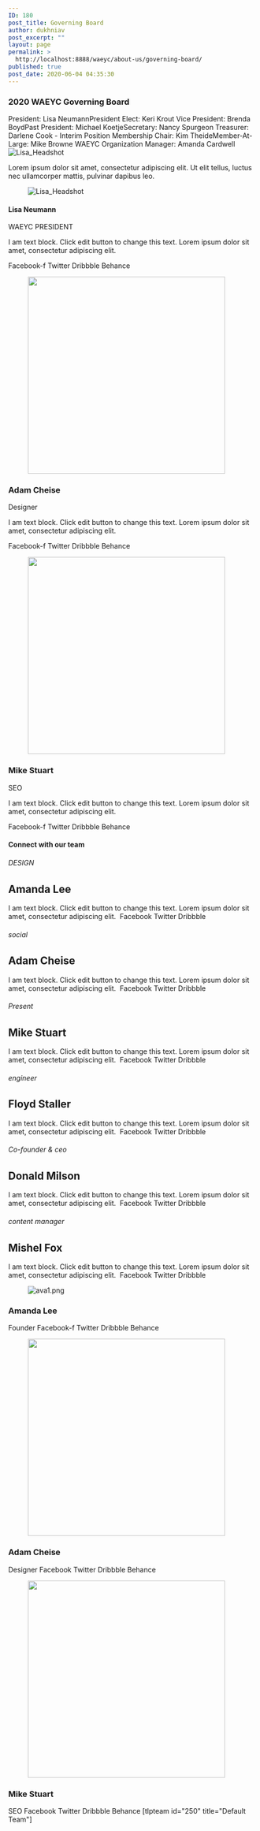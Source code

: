 ```yaml
---
ID: 180
post_title: Governing Board
author: dukhniav
post_excerpt: ""
layout: page
permalink: >
  http://localhost:8888/waeyc/about-us/governing-board/
published: true
post_date: 2020-06-04 04:35:30
---
```

<h3>2020 WAEYC Governing Board</h3>
President: Lisa NeumannPresident Elect: Keri Krout&nbsp;Vice President: Brenda BoydPast President: Michael KoetjeSecretary: Nancy Spurgeon&nbsp;Treasurer: Darlene Cook - Interim Position&nbsp;Membership Chair: Kim TheideMember-At-Large: Mike Browne&nbsp;WAEYC Organization Manager: Amanda Cardwell
<img src="http://localhost:8888/waeyc/wp-content/uploads/elementor/thumbs/175_LisaHeadshot-oqi8r3p4xd2ruphkitod7wgj2wah9xx731v344zjbq.jpg" title="Lisa_Headshot" alt="Lisa_Headshot">

Lorem ipsum dolor sit amet, consectetur adipiscing elit. Ut elit tellus, luctus nec ullamcorper mattis, pulvinar dapibus leo.
<figure><img src="http://localhost:8888/waeyc/wp-content/uploads/elementor/thumbs/175_LisaHeadshot-oqi8r3p4xd2ruphkitod7wgj2wah9xx731v344zjbq.jpg" title="Lisa_Headshot" alt="Lisa_Headshot"></figure>
<h4>Lisa Neumann</h4>
WAEYC PRESIDENT

I am text block. Click edit button to change this text. Lorem ipsum dolor sit amet, consectetur adipiscing elit.&nbsp;

<a target="_blank" rel="noopener noreferrer">
Facebook-f
</a>
<a target="_blank" rel="noopener noreferrer">
Twitter
</a>
<a target="_blank" rel="noopener noreferrer">
Dribbble
</a>
<a target="_blank" rel="noopener noreferrer">
Behance
</a>
<figure><img width="400" height="400" src="http://localhost:8888/waeyc/wp-content/uploads/2020/06/ava2.png" alt="" srcset="http://localhost:8888/waeyc/wp-content/uploads/2020/06/ava2.png 400w, http://localhost:8888/waeyc/wp-content/uploads/2020/06/ava2-300x300.png 300w, http://localhost:8888/waeyc/wp-content/uploads/2020/06/ava2-150x150.png 150w" sizes="(max-width: 400px) 100vw, 400px"></figure>
<h3>Adam Cheise</h3>
Designer

I am text block. Click edit button to change this text. Lorem ipsum dolor sit amet, consectetur adipiscing elit.

<a target="_blank" rel="noopener noreferrer">
Facebook-f
</a>
<a target="_blank" rel="noopener noreferrer">
Twitter
</a>
<a target="_blank" rel="noopener noreferrer">
Dribbble
</a>
<a target="_blank" rel="noopener noreferrer">
Behance
</a>
<figure><img width="400" height="400" src="http://localhost:8888/waeyc/wp-content/uploads/2020/06/ava4.png" alt="" srcset="http://localhost:8888/waeyc/wp-content/uploads/2020/06/ava4.png 400w, http://localhost:8888/waeyc/wp-content/uploads/2020/06/ava4-300x300.png 300w, http://localhost:8888/waeyc/wp-content/uploads/2020/06/ava4-150x150.png 150w" sizes="(max-width: 400px) 100vw, 400px"></figure>
<h3>Mike Stuart</h3>
SEO

I am text block. Click edit button to change this text. Lorem ipsum dolor sit amet, consectetur adipiscing elit.

<a target="_blank" rel="noopener noreferrer">
Facebook-f
</a>
<a target="_blank" rel="noopener noreferrer">
Twitter
</a>
<a target="_blank" rel="noopener noreferrer">
Dribbble
</a>
<a target="_blank" rel="noopener noreferrer">
Behance
</a>
<h4>Connect with our team</h4>
<h6>DESIGN</h6>
<h2>Amanda Lee</h2>
I am text block. Click edit button to change this text. Lorem ipsum dolor sit amet, consectetur adipiscing elit.&nbsp;

<a target="_blank" rel="noopener noreferrer">
Facebook
</a>
<a target="_blank" rel="noopener noreferrer">
Twitter
</a>
<a target="_blank" rel="noopener noreferrer">
Dribbble
</a>
<h6>social</h6>
<h2>Adam Cheise</h2>
I am text block. Click edit button to change this text. Lorem ipsum dolor sit amet, consectetur adipiscing elit.&nbsp;

<a target="_blank" rel="noopener noreferrer">
Facebook
</a>
<a target="_blank" rel="noopener noreferrer">
Twitter
</a>
<a target="_blank" rel="noopener noreferrer">
Dribbble
</a>
<h6>Present</h6>
<h2>Mike Stuart</h2>
I am text block. Click edit button to change this text. Lorem ipsum dolor sit amet, consectetur adipiscing elit.&nbsp;

<a target="_blank" rel="noopener noreferrer">
Facebook
</a>
<a target="_blank" rel="noopener noreferrer">
Twitter
</a>
<a target="_blank" rel="noopener noreferrer">
Dribbble
</a>
<h6>engineer</h6>
<h2>Floyd Staller</h2>
I am text block. Click edit button to change this text. Lorem ipsum dolor sit amet, consectetur adipiscing elit.&nbsp;

<a target="_blank" rel="noopener noreferrer">
Facebook
</a>
<a target="_blank" rel="noopener noreferrer">
Twitter
</a>
<a target="_blank" rel="noopener noreferrer">
Dribbble
</a>
<h6>Co-founder &amp; ceo</h6>
<h2>Donald Milson</h2>
I am text block. Click edit button to change this text. Lorem ipsum dolor sit amet, consectetur adipiscing elit.&nbsp;

<a target="_blank" rel="noopener noreferrer">
Facebook
</a>
<a target="_blank" rel="noopener noreferrer">
Twitter
</a>
<a target="_blank" rel="noopener noreferrer">
Dribbble
</a>
<h6>content manager</h6>
<h2>Mishel Fox</h2>
I am text block. Click edit button to change this text. Lorem ipsum dolor sit amet, consectetur adipiscing elit.&nbsp;

<a target="_blank" rel="noopener noreferrer">
Facebook
</a>
<a target="_blank" rel="noopener noreferrer">
Twitter
</a>
<a target="_blank" rel="noopener noreferrer">
Dribbble
</a>
<figure><img src="http://localhost:8888/waeyc/wp-content/uploads/2020/06/ava1.png" title="ava1.png" alt="ava1.png"></figure>
<h3>Amanda Lee</h3>
Founder

<a target="_blank" rel="noopener noreferrer">
Facebook-f
</a>
<a target="_blank" rel="noopener noreferrer">
Twitter
</a>
<a target="_blank" rel="noopener noreferrer">
Dribbble
</a>
<a target="_blank" rel="noopener noreferrer">
Behance
</a>
<figure><img width="400" height="400" src="http://localhost:8888/waeyc/wp-content/uploads/2020/06/ava2.png" alt="" srcset="http://localhost:8888/waeyc/wp-content/uploads/2020/06/ava2.png 400w, http://localhost:8888/waeyc/wp-content/uploads/2020/06/ava2-300x300.png 300w, http://localhost:8888/waeyc/wp-content/uploads/2020/06/ava2-150x150.png 150w" sizes="(max-width: 400px) 100vw, 400px"></figure>
<h3>Adam Cheise</h3>
Designer

<a target="_blank" rel="noopener noreferrer">
Facebook
</a>
<a target="_blank" rel="noopener noreferrer">
Twitter
</a>
<a target="_blank" rel="noopener noreferrer">
Dribbble
</a>
<a target="_blank" rel="noopener noreferrer">
Behance
</a>
<figure><img width="400" height="400" src="http://localhost:8888/waeyc/wp-content/uploads/2020/06/ava4.png" alt="" srcset="http://localhost:8888/waeyc/wp-content/uploads/2020/06/ava4.png 400w, http://localhost:8888/waeyc/wp-content/uploads/2020/06/ava4-300x300.png 300w, http://localhost:8888/waeyc/wp-content/uploads/2020/06/ava4-150x150.png 150w" sizes="(max-width: 400px) 100vw, 400px"></figure>
<h3>Mike Stuart</h3>
SEO

<a target="_blank" rel="noopener noreferrer">
Facebook
</a>
<a target="_blank" rel="noopener noreferrer">
Twitter
</a>
<a target="_blank" rel="noopener noreferrer">
Dribbble
</a>
<a target="_blank" rel="noopener noreferrer">
Behance
</a>
[tlpteam id="250" title="Default Team"]
